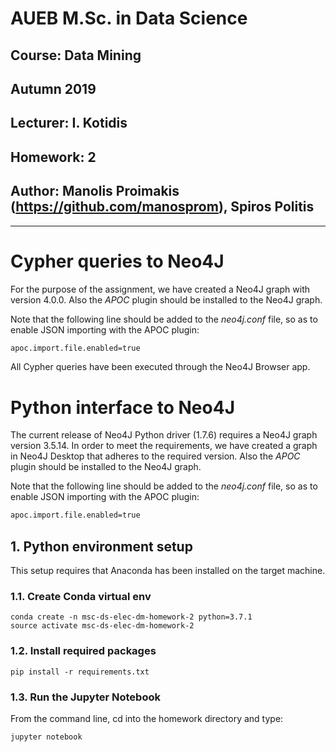 # AUEB M.Sc. in Data Science
## Course: Data Mining
## Autumn 2019
## Lecturer: I. Kotidis
## Homework: 2
## Author: Manolis Proimakis (https://github.com/manosprom), Spiros Politis

----------

# Cypher queries to Neo4J

For the purpose of the assignment, we have created a Neo4J graph with version 4.0.0. Also the *APOC* plugin should be installed to the Neo4J graph.

Note that the following line should be added to the *neo4j.conf* file, so as to enable JSON importing with the APOC plugin:

```bash
apoc.import.file.enabled=true
```

All Cypher queries have been executed through the Neo4J Browser app.

# Python interface to Neo4J

The current release of Neo4J Python driver (1.7.6) requires a Neo4J graph version 3.5.14. In order to meet the requirements, we have created a graph in Neo4J Desktop that adheres to the required version. Also the *APOC* plugin should be installed to the Neo4J graph.

Note that the following line should be added to the *neo4j.conf* file, so as to enable JSON importing with the APOC plugin:

```bash
apoc.import.file.enabled=true
```

## 1. Python environment setup

This setup requires that Anaconda has been installed on the target machine.

### 1.1. Create Conda virtual env

```
conda create -n msc-ds-elec-dm-homework-2 python=3.7.1
source activate msc-ds-elec-dm-homework-2
```

###  1.2. Install required packages
```
pip install -r requirements.txt
```

###  1.3. Run the Jupyter Notebook

From the command line, cd into the homework directory and type:

```
jupyter notebook
```